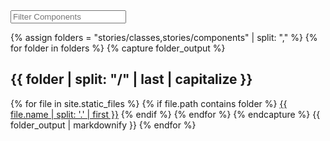 ---
---

<input type="search" placeholder="Filter Components" oninput="filterComponents(event)">

{% assign folders = "stories/classes,stories/components" | split: "," %}
{% for folder in folders %}
{% capture folder_output %}
<h2>{{ folder | split: "/" | last | capitalize }}</h2>

{% for file in site.static_files %}
{% if file.path contains folder %}
<a href="/storybook#{{ file.name | split: '.' | first }}">{{ file.name | split: '.' | first }}</a>
{% endif %}
{% endfor %}
{% endcapture %}
{{ folder_output | markdownify }}
{% endfor %}

<script>
    function filterComponents(e) {
        const components = document.querySelectorAll("a");
        const searchComponentString = e.target.value.trim().toLowerCase();

        components.forEach(component => {
            component.style.display = 'revert';

            if (!component.innerText.toLowerCase().includes(searchComponentString)) {
                component.style.display = 'none';
            }
        })
    }
</script>
